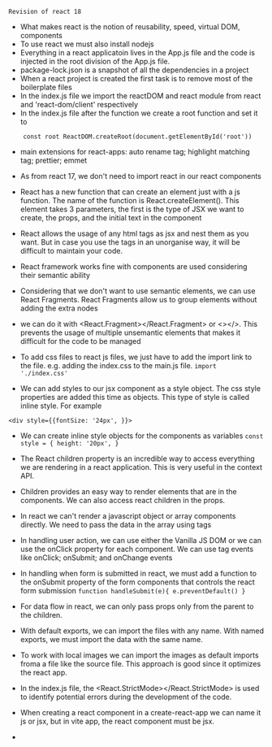 `Revision of react 18`

- What makes react is the notion of reusability, speed, virtual DOM, components
- To use react we must also install nodejs
- Everything in a react applicatoin lives in the App.js file and the code is injected in the root division of the App.js file.
- package-lock.json is a snapshot of all the dependencies in a project
- When a react project is created the first task is to remove most of the boilerplate files
- In the index.js file we import the reactDOM and react module from react and 'react-dom/client' respectively
- In the index.js file after the function we create a root function and set it to

```
    const root ReactDOM.createRoot(document.getElementById('root'))
```

- main extensions for react-apps: auto rename tag; highlight matching tag; prettier; emmet
- As from react 17, we don't need to import react in our react components
- React has a new function that can create an element just with a js function. The name of the function is React.createElement(). This element takes 3 parameters, the first is the type of JSX we want to create, the props, and the initial text in the component
- React allows the usage of any html tags as jsx and nest them as you want. But in case you use the tags in an unorganise way, it will be difficult to maintain your code.
- React framework works fine with components are used considering their semantic ability
- Considering that we don't want to use semantic elements, we can use React Fragments. React Fragments allow us to group elements without adding the extra nodes
- we can do it with <React.Fragment></React.Fragment> or <></>. This prevents the usage of multiple unsemantic elements that makes it difficult for the code to be managed
- To add css files to react js files, we just have to add the import link to the file. e.g. adding the index.css to the main.js file.
  `import './index.css'`

- We can add styles to our jsx component as a style object. The css style properties are added this time as objects. This type of style is called inline style. For example

`<div style={{fontSize: '24px', }}>`

- We can create inline style objects for the components as variables
  `const style = {
height: '20px',
    }`

- The React children property is an incredible way to access everything we are rendering in a react application. This is very useful in the context API.
- Children provides an easy way to render elements that are in the components. We can also access react children in the props.
- In react we can't render a javascript object or array components directly. We need to pass the data in the array using tags
- In handling user action, we can use either the Vanilla JS DOM or we can use the onClick property for each component. We can use tag events like onClick; onSubmit; and onChange events
- In handling when form is submitted in react, we must add a function to the onSubmit property of the form components that controls the react form submission
  `function handleSubmit(e){
e.preventDefault()
}`
- For data flow in react, we can only pass props only from the parent to the children.
- With default exports, we can import the files with any name. With named exports, we must import the data with the same name.
- To work with local images we can import the images as default imports froma a file like the source file. This approach is good since it optimizes the react app.
- In the index.js file, the <React.StrictMode></React.StrictMode> is used to identify potential errors during the development of the code.
- When creating a react component in a create-react-app we can name it js or jsx, but in vite app, the react component must be jsx.
-
